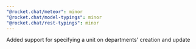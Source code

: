 ```yaml
---
"@rocket.chat/meteor": minor
"@rocket.chat/model-typings": minor
"@rocket.chat/rest-typings": minor
---
```


Added support for specifying a unit on departments' creation and update
